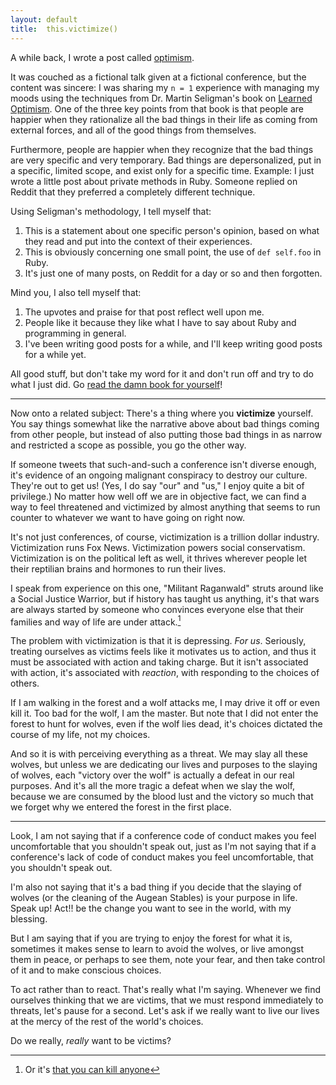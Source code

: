 ```yaml
---
layout: default
title:  this.victimize()
---
```


A while back, I wrote a post called [optimism].

[optimism]: https://github.com/raganwald/homoiconic/blob/master/2009-05-01/optimism.md

It was couched as a fictional talk given at a fictional conference, but the content was sincere: I was sharing my `n = 1` experience with managing my moods using the techniques from Dr. Martin Seligman's book on [Learned Optimism]. One of the three key points from that book is that people are happier when they rationalize all the bad things in their life as coming from external forces, and all of the good things from themselves.

[Learned Optimism]: http://www.amazon.com/gp/product/1400078393?ie=UTF8&amp;tag=raganwald001-20&amp;linkCode=as2&amp;camp=1789&amp;creative=390957&amp;creativeASIN=1400078393

Furthermore, people are happier when they recognize that the bad things are very specific and very temporary. Bad things are depersonalized, put in a specific, limited scope, and exist only for a specific time. Example: I just wrote a little post about private methods in Ruby. Someone replied on Reddit that they preferred a completely different technique.

Using Seligman's methodology, I tell myself that:

1. This is a statement about one specific person's opinion, based on what they read and put into the context of their experiences.
2. This is obviously concerning one small point, the use of `def self.foo` in Ruby.
3. It's just one of many posts, on Reddit for a day or so and then forgotten.

Mind you, I also tell myself that:

1. The upvotes and praise for that post reflect well upon me.
2. People like it because they like what I have to say about Ruby and programming in general.
3. I've been writing good posts for a while, and I'll keep writing good posts for a while yet.

All good stuff, but don't take my word for it and don't run off and try to do what I just did. Go [read the damn book for yourself][Learned Optimism]!

---

Now onto a related subject: There's a thing where you **victimize** yourself. You say things somewhat like the narrative above about bad things coming from other people, but instead of also putting those bad things in as narrow and restricted a scope as possible, you go the other way.

If someone tweets that such-and-such a conference isn't diverse enough, it's evidence of an ongoing malignant conspiracy to destroy our culture. They're out to get us! (Yes, I do say "our" and "us," I enjoy quite a bit of privilege.) No matter how well off we are in objective fact, we can find a way to feel threatened and victimized by almost anything that seems to run counter to whatever we want to have going on right now.

It's not just conferences, of course, victimization is a trillion dollar industry. Victimization runs Fox News. Victimization powers social conservatism. Victimization is on the political left as well, it thrives wherever people let their reptilian brains and hormones to run their lives.

I speak from experience on this one, "Militant Raganwald" struts around like a Social Justice Warrior, but if history has taught us anything, it's that wars are always started by someone who convinces everyone else that their families and way of life are under attack.[^hymen]

[^hymen]: Or it's [that you can kill anyone](http://cli.ps/gBAdr)

The problem with victimization is that it is depressing. *For us*. Seriously, treating ourselves as victims feels like it motivates us to action, and thus it must be associated with action and taking charge. But it isn't associated with action, it's associated with *reaction*, with responding to the choices of others.

If I am walking in the forest and a wolf attacks me, I may drive it off or even kill it. Too bad for the wolf, I am the master. But note that I did not enter the forest to hunt for wolves, even if the wolf lies dead, it's choices dictated the course of my life, not my choices.

And so it is with perceiving everything as a threat. We may slay all these wolves, but unless we are dedicating our lives and purposes to the slaying of wolves, each "victory over the wolf" is actually a defeat in our real purposes. And it's all the more tragic a defeat when we slay the wolf, because we are consumed by the blood lust and the victory so much that we forget why we entered the forest in the first place.

---

Look, I am not saying that if a conference code of conduct makes you feel uncomfortable that you shouldn't speak out, just as I'm not saying that if a conference's lack of code of conduct makes you feel uncomfortable, that you shouldn't speak out.

I'm also not saying that it's a bad thing if you decide that the slaying of wolves (or the cleaning of the Augean Stables) is your purpose in life. Speak up! Act!! be the change you want to see in the world, with my blessing.

But I am saying that if you are trying to enjoy the forest for what it is, sometimes it makes sense to learn to avoid the wolves, or live amongst them in peace, or perhaps to see them, note your fear, and then take control of it and to make conscious choices.

To act rather than to react. That's really what I'm saying. Whenever we find ourselves thinking that we are victims, that we must respond immediately to threats, let's pause for a second. Let's ask if we really want to live our lives at the mercy of the rest of the world's choices.

Do we really, *really* want to be victims?